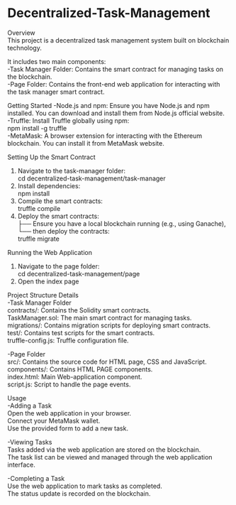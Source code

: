 # Decentralized-Task-Management
Overview<br />
This project is a decentralized task management system built on blockchain technology. <br />

It includes two main components:<br />
-Task Manager Folder: Contains the smart contract for managing tasks on the blockchain.<br />
-Page Folder: Contains the front-end web application for interacting with the task manager smart contract.<br />


Getting Started
-Node.js and npm: Ensure you have Node.js and npm installed. You can download and install them from Node.js official website.<br />
-Truffle: Install Truffle globally using npm:<br />
  npm install -g truffle<br />
-MetaMask: A browser extension for interacting with the Ethereum blockchain. You can install it from MetaMask website.<br />

Setting Up the Smart Contract<br />
1. Navigate to the task-manager folder:<br />
  cd decentralized-task-management/task-manager<br />
2. Install dependencies:<br />
  npm install<br />
3. Compile the smart contracts:<br />
  truffle compile<br />
4. Deploy the smart contracts:<br />
   ├── Ensure you have a local blockchain running (e.g., using Ganache),<br />
   └── then deploy the contracts:<br />
        truffle migrate<br />

Running the Web Application<br />
1. Navigate to the page folder:<br />
  cd decentralized-task-management/page<br />
2. Open the index page<br />


Project Structure Details<br />
-Task Manager Folder<br />
contracts/: Contains the Solidity smart contracts.<br />
TaskManager.sol: The main smart contract for managing tasks.<br />
migrations/: Contains migration scripts for deploying smart contracts.<br />
test/: Contains test scripts for the smart contracts.<br />
truffle-config.js: Truffle configuration file.<br />

-Page Folder<br />
src/: Contains the source code for HTML page, CSS and JavaScript.<br />
components/: Contains HTML PAGE components.<br />
index.html: Main Web-application component.<br />
script.js: Script to handle the page events.<br />

Usage<br />
-Adding a Task<br />
Open the web application in your browser.<br />
Connect your MetaMask wallet.<br />
Use the provided form to add a new task.<br />

-Viewing Tasks<br />
Tasks added via the web application are stored on the blockchain.<br />
The task list can be viewed and managed through the web application interface.<br />

-Completing a Task<br />
Use the web application to mark tasks as completed.<br />
The status update is recorded on the blockchain.<br />
